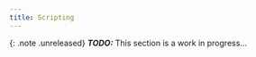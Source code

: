 ```yaml
---
title: Scripting
---
```


{: .note .unreleased}
**_TODO:_** This section is a work in progress...

<div style="min-height: 800px"></div>